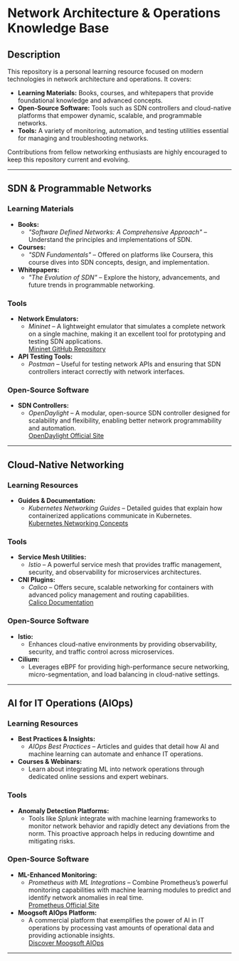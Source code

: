 # Network Architecture & Operations Knowledge Base

## Description
This repository is a personal learning resource focused on modern technologies in network architecture and operations. It covers:
- **Learning Materials:** Books, courses, and whitepapers that provide foundational knowledge and advanced concepts.
- **Open-Source Software:** Tools such as SDN controllers and cloud-native platforms that empower dynamic, scalable, and programmable networks.
- **Tools:** A variety of monitoring, automation, and testing utilities essential for managing and troubleshooting networks.

Contributions from fellow networking enthusiasts are highly encouraged to keep this repository current and evolving.

---

## SDN & Programmable Networks

### Learning Materials
- **Books:**  
  - *"Software Defined Networks: A Comprehensive Approach"* – Understand the principles and implementations of SDN.
- **Courses:**  
  - *"SDN Fundamentals"* – Offered on platforms like Coursera, this course dives into SDN concepts, design, and implementation.
- **Whitepapers:**  
  - *"The Evolution of SDN"* – Explore the history, advancements, and future trends in programmable networking.

### Tools
- **Network Emulators:**  
  - *Mininet* – A lightweight emulator that simulates a complete network on a single machine, making it an excellent tool for prototyping and testing SDN applications.  
    [Mininet GitHub Repository](https://github.com/mininet/mininet)
- **API Testing Tools:**  
  - *Postman* – Useful for testing network APIs and ensuring that SDN controllers interact correctly with network interfaces.

### Open-Source Software
- **SDN Controllers:**  
  - *OpenDaylight* – A modular, open-source SDN controller designed for scalability and flexibility, enabling better network programmability and automation.  
    [OpenDaylight Official Site](https://www.opendaylight.org/)

---

## Cloud-Native Networking

### Learning Resources
- **Guides & Documentation:**  
  - *Kubernetes Networking Guides* – Detailed guides that explain how containerized applications communicate in Kubernetes.  
    [Kubernetes Networking Concepts](https://kubernetes.io/docs/concepts/services-networking/)

### Tools
- **Service Mesh Utilities:**  
  - *Istio* – A powerful service mesh that provides traffic management, security, and observability for microservices architectures.
- **CNI Plugins:**  
  - *Calico* – Offers secure, scalable networking for containers with advanced policy management and routing capabilities.  
    [Calico Documentation](https://docs.projectcalico.org/)

### Open-Source Software
- **Istio:**  
  - Enhances cloud-native environments by providing observability, security, and traffic control across microservices.
- **Cilium:**  
  - Leverages eBPF for providing high-performance secure networking, micro-segmentation, and load balancing in cloud-native settings.

---

## AI for IT Operations (AIOps)

### Learning Resources
- **Best Practices & Insights:**  
  - *AIOps Best Practices* – Articles and guides that detail how AI and machine learning can automate and enhance IT operations.
- **Courses & Webinars:**  
  - Learn about integrating ML into network operations through dedicated online sessions and expert webinars.

### Tools
- **Anomaly Detection Platforms:**  
  - Tools like *Splunk* integrate with machine learning frameworks to monitor network behavior and rapidly detect any deviations from the norm. This proactive approach helps in reducing downtime and mitigating risks.

### Open-Source Software
- **ML-Enhanced Monitoring:**  
  - *Prometheus with ML Integrations* – Combine Prometheus’s powerful monitoring capabilities with machine learning modules to predict and identify network anomalies in real time.  
    [Prometheus Official Site](https://prometheus.io/)
- **Moogsoft AIOps Platform:**  
  - A commercial platform that exemplifies the power of AI in IT operations by processing vast amounts of operational data and providing actionable insights.  
  [Discover Moogsoft AIOps](https://www.moogsoft.com/)

---
